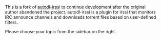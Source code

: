 This is a fork of [autodl-irssi](http://sourceforge.net/projects/autodl-irssi/) to continue development after the original author abandoned the project. autodl-irssi is a plugin for irssi that monitors IRC announce channels and downloads torrent files based on user-defined filters.

Please choose your topic from the sidebar on the right.
